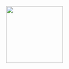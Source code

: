 <div id="header" align="center">
  <img src="https://media.giphy.com/media/weQG1zCbffpew/giphy.gif" width="150"/>
</div>
